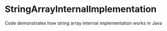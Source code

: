 # StringArrayInternalImplementation
Code demonstrates how string array internal implementation works in Java

